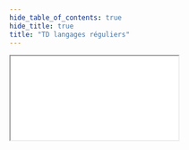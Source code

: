 ```yaml
---
hide_table_of_contents: true
hide_title: true
title: "TD langages réguliers"
---
```


<div class="containerA4">
<iframe src={require('./td_langage.pdf#zoom=page-fit&pagemode=none').default + "#zoom=page-fit&pagemode=none"} class="responsive-iframe" allowFullScreen></iframe>
</div>